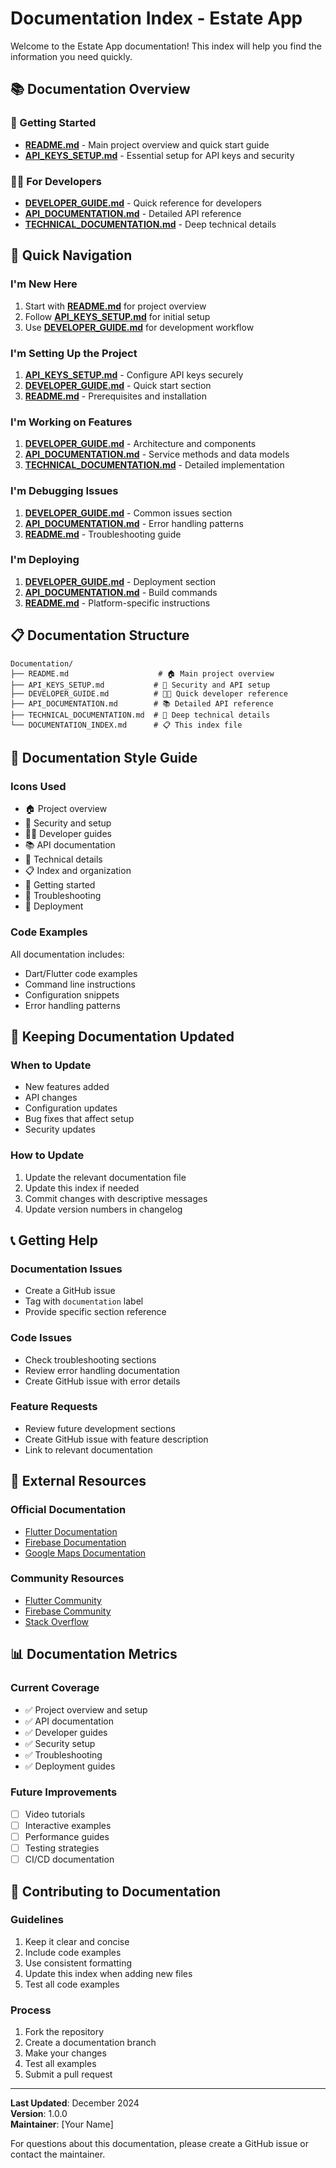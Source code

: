 # Documentation Index - Estate App

Welcome to the Estate App documentation! This index will help you find the information you need quickly.

## 📚 Documentation Overview

### 🚀 Getting Started
- **[README.md](README.md)** - Main project overview and quick start guide
- **[API_KEYS_SETUP.md](API_KEYS_SETUP.md)** - Essential setup for API keys and security

### 👨‍💻 For Developers
- **[DEVELOPER_GUIDE.md](DEVELOPER_GUIDE.md)** - Quick reference for developers
- **[API_DOCUMENTATION.md](API_DOCUMENTATION.md)** - Detailed API reference
- **[TECHNICAL_DOCUMENTATION.md](TECHNICAL_DOCUMENTATION.md)** - Deep technical details

## 🎯 Quick Navigation

### I'm New Here
1. Start with **[README.md](README.md)** for project overview
2. Follow **[API_KEYS_SETUP.md](API_KEYS_SETUP.md)** for initial setup
3. Use **[DEVELOPER_GUIDE.md](DEVELOPER_GUIDE.md)** for development workflow

### I'm Setting Up the Project
1. **[API_KEYS_SETUP.md](API_KEYS_SETUP.md)** - Configure API keys securely
2. **[DEVELOPER_GUIDE.md](DEVELOPER_GUIDE.md)** - Quick start section
3. **[README.md](README.md)** - Prerequisites and installation

### I'm Working on Features
1. **[DEVELOPER_GUIDE.md](DEVELOPER_GUIDE.md)** - Architecture and components
2. **[API_DOCUMENTATION.md](API_DOCUMENTATION.md)** - Service methods and data models
3. **[TECHNICAL_DOCUMENTATION.md](TECHNICAL_DOCUMENTATION.md)** - Detailed implementation

### I'm Debugging Issues
1. **[DEVELOPER_GUIDE.md](DEVELOPER_GUIDE.md)** - Common issues section
2. **[API_DOCUMENTATION.md](API_DOCUMENTATION.md)** - Error handling patterns
3. **[README.md](README.md)** - Troubleshooting guide

### I'm Deploying
1. **[DEVELOPER_GUIDE.md](DEVELOPER_GUIDE.md)** - Deployment section
2. **[API_DOCUMENTATION.md](API_DOCUMENTATION.md)** - Build commands
3. **[README.md](README.md)** - Platform-specific instructions

## 📋 Documentation Structure

```
Documentation/
├── README.md                    # 🏠 Main project overview
├── API_KEYS_SETUP.md           # 🔐 Security and API setup
├── DEVELOPER_GUIDE.md          # 👨‍💻 Quick developer reference
├── API_DOCUMENTATION.md        # 📚 Detailed API reference
├── TECHNICAL_DOCUMENTATION.md  # 🔧 Deep technical details
└── DOCUMENTATION_INDEX.md      # 📋 This index file
```

## 🎨 Documentation Style Guide

### Icons Used
- 🏠 Project overview
- 🔐 Security and setup
- 👨‍💻 Developer guides
- 📚 API documentation
- 🔧 Technical details
- 📋 Index and organization
- 🚀 Getting started
- 🐛 Troubleshooting
- 🚀 Deployment

### Code Examples
All documentation includes:
- Dart/Flutter code examples
- Command line instructions
- Configuration snippets
- Error handling patterns

## 🔄 Keeping Documentation Updated

### When to Update
- New features added
- API changes
- Configuration updates
- Bug fixes that affect setup
- Security updates

### How to Update
1. Update the relevant documentation file
2. Update this index if needed
3. Commit changes with descriptive messages
4. Update version numbers in changelog

## 📞 Getting Help

### Documentation Issues
- Create a GitHub issue
- Tag with `documentation` label
- Provide specific section reference

### Code Issues
- Check troubleshooting sections
- Review error handling documentation
- Create GitHub issue with error details

### Feature Requests
- Review future development sections
- Create GitHub issue with feature description
- Link to relevant documentation

## 🔗 External Resources

### Official Documentation
- [Flutter Documentation](https://docs.flutter.dev/)
- [Firebase Documentation](https://firebase.google.com/docs)
- [Google Maps Documentation](https://developers.google.com/maps)

### Community Resources
- [Flutter Community](https://flutter.dev/community)
- [Firebase Community](https://firebase.google.com/community)
- [Stack Overflow](https://stackoverflow.com/questions/tagged/flutter)

## 📊 Documentation Metrics

### Current Coverage
- ✅ Project overview and setup
- ✅ API documentation
- ✅ Developer guides
- ✅ Security setup
- ✅ Troubleshooting
- ✅ Deployment guides

### Future Improvements
- [ ] Video tutorials
- [ ] Interactive examples
- [ ] Performance guides
- [ ] Testing strategies
- [ ] CI/CD documentation

## 🎉 Contributing to Documentation

### Guidelines
1. Keep it clear and concise
2. Include code examples
3. Use consistent formatting
4. Update this index when adding new files
5. Test all code examples

### Process
1. Fork the repository
2. Create a documentation branch
3. Make your changes
4. Test all examples
5. Submit a pull request

---

**Last Updated**: December 2024  
**Version**: 1.0.0  
**Maintainer**: [Your Name]

For questions about this documentation, please create a GitHub issue or contact the maintainer.
